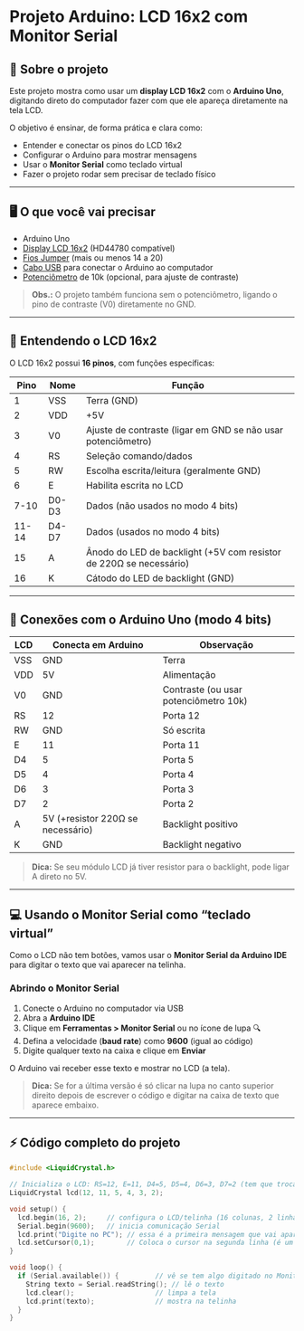# Projeto Arduino: LCD 16x2 com Monitor Serial

## 📖 Sobre o projeto

Este projeto mostra como usar um **display LCD 16x2** com o **Arduino Uno**, digitando direto do computador fazer com que ele apareça diretamente na tela LCD.  

O objetivo é ensinar, de forma prática e clara como:  

- Entender e conectar os pinos do LCD 16x2  
- Configurar o Arduino para mostrar mensagens  
- Usar o **Monitor Serial** como teclado virtual  
- Fazer o projeto rodar sem precisar de teclado físico  

---

## 🖥️ O que você vai precisar

- Arduino Uno  
- [Display LCD 16x2](https://www.usinainfo.com.br/1019423-thickbox_default/display-lcd-16x2-com-fundo-azul.jpg) (HD44780 compatível)  
- [Fios Jumper](https://m.media-amazon.com/images/I/615DxcdICQL.jpg) (mais ou menos 14 a 20) 
- [Cabo USB](https://images.tcdn.com.br/img/img_prod/650361/cabo_usb_tipo_a_b_compativel_com_arduino_uno_mega_777_1_01acf1be159e877ae9414e694908e1ad.png) para conectar o Arduino ao computador  
- [Potenciômetro](https://www.huinfinito.com.br/439-large_default/potenciometro-linear-100k-cursor-metal.jpg) de 10k (opcional, para ajuste de contraste)  

> **Obs.:** O projeto também funciona sem o potenciômetro, ligando o pino de contraste (V0) diretamente no GND.  

---

## 🔌 Entendendo o LCD 16x2

O LCD 16x2 possui **16 pinos**, com funções específicas:

| Pino | Nome  | Função |
|------|-------|--------|
| 1    | VSS   | Terra (GND) |
| 2    | VDD   | +5V |
| 3    | V0    | Ajuste de contraste (ligar em GND se não usar potenciômetro) |
| 4    | RS    | Seleção comando/dados |
| 5    | RW    | Escolha escrita/leitura (geralmente GND) |
| 6    | E     | Habilita escrita no LCD |
| 7-10 | D0-D3 | Dados (não usados no modo 4 bits) |
| 11-14| D4-D7 | Dados (usados no modo 4 bits) |
| 15   | A     | Ânodo do LED de backlight (+5V com resistor de 220Ω se necessário) |
| 16   | K     | Cátodo do LED de backlight (GND) |

---

## 🧩 Conexões com o Arduino Uno (modo 4 bits)

| LCD | Conecta em Arduino | Observação |
|-----|------------------|------------|
| VSS | GND              | Terra |
| VDD | 5V               | Alimentação |
| V0  | GND              | Contraste (ou usar potenciômetro 10k) |
| RS  | 12               | Porta 12 |
| RW  | GND              | Só escrita |
| E   | 11               | Porta 11 |
| D4  | 5                | Porta 5 |
| D5  | 4                | Porta 4 |
| D6  | 3                | Porta 3 |
| D7  | 2                | Porta 2 |
| A   | 5V (+resistor 220Ω se necessário) | Backlight positivo |
| K   | GND              | Backlight negativo |

> **Dica:** Se seu módulo LCD já tiver resistor para o backlight, pode ligar A direto no 5V.

---

## 💻 Usando o Monitor Serial como “teclado virtual”

Como o LCD não tem botões, vamos usar o **Monitor Serial da Arduino IDE** para digitar o texto que vai aparecer na telinha.

### Abrindo o Monitor Serial
1. Conecte o Arduino no computador via USB  
2. Abra a **Arduino IDE**  
3. Clique em **Ferramentas > Monitor Serial** ou no ícone de lupa 🔍  
4. Defina a velocidade (**baud rate**) como **9600** (igual ao código)  
5. Digite qualquer texto na caixa e clique em **Enviar**  

O Arduino vai receber esse texto e mostrar no LCD (a tela).

> **Dica:** Se for a última versão é só clicar na lupa no canto superior direito depois de escrever o código e digitar na caixa de texto que aparece embaixo.

---

## ⚡ Código completo do projeto

```cpp
#include <LiquidCrystal.h>

// Inicializa o LCD: RS=12, E=11, D4=5, D5=4, D6=3, D7=2 (tem que trocar se vc colocar em outras)
LiquidCrystal lcd(12, 11, 5, 4, 3, 2);

void setup() {
  lcd.begin(16, 2);     // configura o LCD/telinha (16 colunas, 2 linhas)
  Serial.begin(9600);   // inicia comunicação Serial
  lcd.print("Digite no PC"); // essa é a primeira mensagem que vai aparecer
  lcd.setCursor(0,1);        // Coloca o cursor na segunda linha (é um risquinho preto que vai aparecer depois da palavra)
}

void loop() {
  if (Serial.available()) {         // vê se tem algo digitado no Monitor Serial
    String texto = Serial.readString(); // lê o texto
    lcd.clear();                    // limpa a tela
    lcd.print(texto);               // mostra na telinha
  }
}

